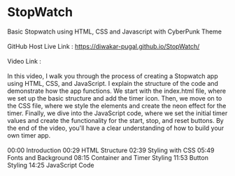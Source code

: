 # StopWatch
Basic Stopwatch using HTML, CSS and Javascript with CyberPunk Theme
<br/><br/>
GitHub Host Live Link : https://diwakar-pugal.github.io/StopWatch/
<br/><br/>
Video Link : 
<br/><br/>
In this video, I walk you through the process of creating a Stopwatch app using HTML, CSS, and JavaScript. I explain the structure of the code and demonstrate how the app functions. We start with the index.html file, where we set up the basic structure and add the timer icon. Then, we move on to the CSS file, where we style the elements and create the neon effect for the timer. Finally, we dive into the JavaScript code, where we set the initial timer values and create the functionality for the start, stop, and reset buttons. By the end of the video, you'll have a clear understanding of how to build your own timer app.
<br/><br/>
00:00 Introduction
00:29 HTML Structure
02:39 Styling with CSS
05:49 Fonts and Background
08:15 Container and Timer Styling
11:53 Button Styling
14:25 JavaScript Code
